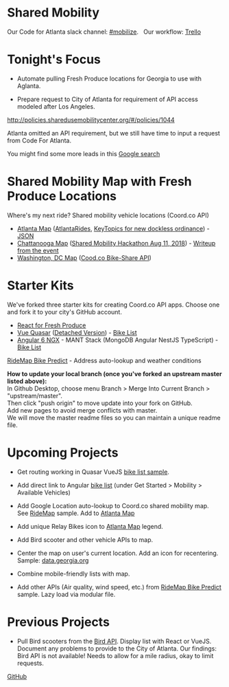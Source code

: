 # Shared Mobility

Our Code for Atlanta slack channel: [#mobilize](https://codeforatlanta.slack.com/messages/C9J705RRB). &nbsp; 
Our workflow: [Trello](https://trello.com/b/qAGKrRAP/mobilize)

# Tonight's Focus

* Automate pulling Fresh Produce locations for Georgia to use with Aglanta.

* Prepare request to City of Atlanta for requirement of API access modeled after Los Angeles.

http://policies.sharedusemobilitycenter.org/#/policies/1044

Atlanta omitted an API requirement, but we still have time to input a request from Code For Atlanta.

You might find some more leads in this [Google search](https://www.google.com/search?q=cities+that+require+APIs+from+shared+mobility+providers&oq=cities+that+require+APIs+from+shared+mobility+providers&aqs=chrome..69i57.13920j0j7&sourceid=chrome&ie=UTF-8)

# Shared Mobility Map with Fresh Produce Locations

Where's my next ride? Shared mobility vehicle locations (Coord.co API)

- [Atlanta Map](atlanta/) ([AtlantaRides](https://github.com/AtlantaRides/atlantarides.github.io), [KeyTopics for new dockless ordinance](https://sharedmobility.github.io/atlanta/ordinance/2018/Dockless_KeyTopics_20180731.pdf)) - 
[JSON](https://api.coord.co/v1/bike/location?access_key=p9H_wRiQaoEoIKQBaJnA1oR77yCBY-6Z-AEku8bgJNk&latitude=33.7490&longitude=-84.3880&radius_km=10)
- [Chattanooga Map](chattanooga/) ([Shared Mobility Hackathon Aug 11, 2018](https://www.eventbrite.com/e/national-day-of-civic-hacking-tickets-48338457628)) - [Writeup from the event](https://connect.chattanooga.gov/ndoch_2018/)
- [Washington, DC Map](dc/) ([Cood.co Bike-Share API](https://coord.co/quickstart/bike-share))

# Starter Kits

We've forked three starter kits for creating Coord.co API apps.
Choose one and fork it to your city's GitHub account.

- [React for Fresh Produce](https://github.com/codeforatlanta/mobilize/)
- [Vue Quasar](https://github.com/DataPortal/coord-vue-quasar) ([Detached Version](https://github.com/DataPortal/coord-quasar)) - [Bike List](https://smartparks.github.io/)
- [Angular 6 NGX](https://github.com/DataPortal/coord-angular) - MANT Stack (MongoDB Angular NestJS TypeScript) - [Bike List](https://dataportal.github.io/coord-angular/dashboard/gridmap/grid-list)


[RideMap Bike Predict](https://github.com/SharedMobility/RideMap) - Address auto-lookup and weather conditions

<b>How to update your local branch (once you've forked an upstream master listed above):</b><br>
In Github Desktop, choose menu Branch > Merge Into Current Branch > "upstream/master".<br>
Then click "push origin" to move update into your fork on GitHub.<br>
Add new pages to avoid merge conflicts with master.<br>
We will move the master readme files so you can maintain a unique readme file.<br>

# Upcoming Projects

* Get routing working in Quasar VueJS [bike list sample](https://smartparks.github.io/).

* Add direct link to Angular [bike list](https://dataportal.github.io/coord-angular/dashboard/gridmap/grid-list) (under Get Started > Mobility > Available Vehicles)

* Add Google Location auto-lookup to Coord.co shared mobility map.  
See [RideMap](https://github.com/SharedMobility/RideMap) sample. Add to [Atlanta Map](atlanta/)

* Add unique Relay Bikes icon to [Atlanta Map](https://sharedmobility.github.io/atlanta/) legend.

* Add Bird scooter and other vehicle APIs to map.

* Center the map on user's current location. Add an icon for recentering. Sample: [data.georgia.org](https://data.georgia.org)

* Combine mobile-friendly lists with map.

* Add other APIs (Air quality, wind speed, etc.) from [RideMap Bike Predict](https://bikepredict.herokuapp.com/) sample. Lazy load via modular file.

# Previous Projects

* Pull Bird scooters from the [Bird API](https://github.com/ubahnverleih/WoBike/blob/master/Bird.md). Display list with React or VueJS. Document any problems to provide to the City of Atlanta. Our findings: Bird API is not available! Needs to allow for a mile radius, okay to limit requests.

<a href="https://github.com/SharedMobility/sharedmobility.github.io">GitHub</a>
